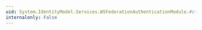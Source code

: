 ```yaml
---
uid: System.IdentityModel.Services.WSFederationAuthenticationModule.#ctor
internalonly: False
---
```

